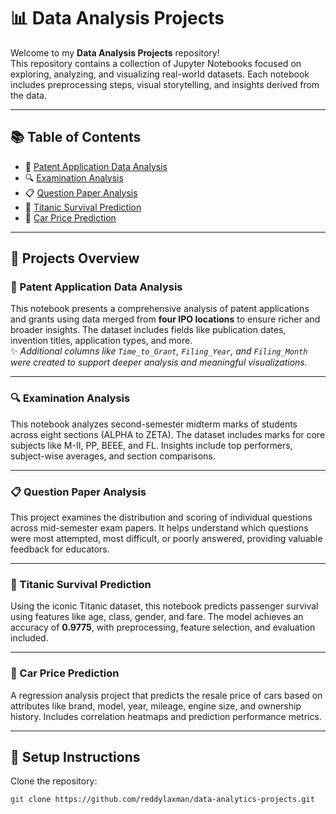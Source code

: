 # 📊 Data Analysis Projects

Welcome to my **Data Analysis Projects** repository!  
This repository contains a collection of Jupyter Notebooks focused on exploring, analyzing, and visualizing real-world datasets. Each notebook includes preprocessing steps, visual storytelling, and insights derived from the data.

---

## 📚 Table of Contents

- 🧠 [Patent Application Data Analysis](#patent-application-data-analysis)
- 🔍 [Examination Analysis](#examination-analysis)
- 📋 [Question Paper Analysis](#question-paper-analysis)
- 🚢 [Titanic Survival Prediction](#titanic-survival-prediction)
- 🚗 [Car Price Prediction](#car-price-prediction)

---

## 📘 Projects Overview

### 🧠 Patent Application Data Analysis

This notebook presents a comprehensive analysis of patent applications and grants using data merged from **four IPO locations** to ensure richer and broader insights. The dataset includes fields like publication dates, invention titles, application types, and more.  
✨ _Additional columns like `Time_to_Grant`, `Filing_Year`, and `Filing_Month` were created to support deeper analysis and meaningful visualizations._

---

### 🔍 Examination Analysis

This notebook analyzes second-semester midterm marks of students across eight sections (ALPHA to ZETA). The dataset includes marks for core subjects like M-II, PP, BEEE, and FL. Insights include top performers, subject-wise averages, and section comparisons.

---

### 📋 Question Paper Analysis

This project examines the distribution and scoring of individual questions across mid-semester exam papers. It helps understand which questions were most attempted, most difficult, or poorly answered, providing valuable feedback for educators.

---

### 🚢 Titanic Survival Prediction

Using the iconic Titanic dataset, this notebook predicts passenger survival using features like age, class, gender, and fare. The model achieves an accuracy of **0.9775**, with preprocessing, feature selection, and evaluation included.

---

### 🚗 Car Price Prediction

A regression analysis project that predicts the resale price of cars based on attributes like brand, model, year, mileage, engine size, and ownership history. Includes correlation heatmaps and prediction performance metrics.

---

## 🔧 Setup Instructions

Clone the repository:

```bash
git clone https://github.com/reddylaxman/data-analytics-projects.git
```

